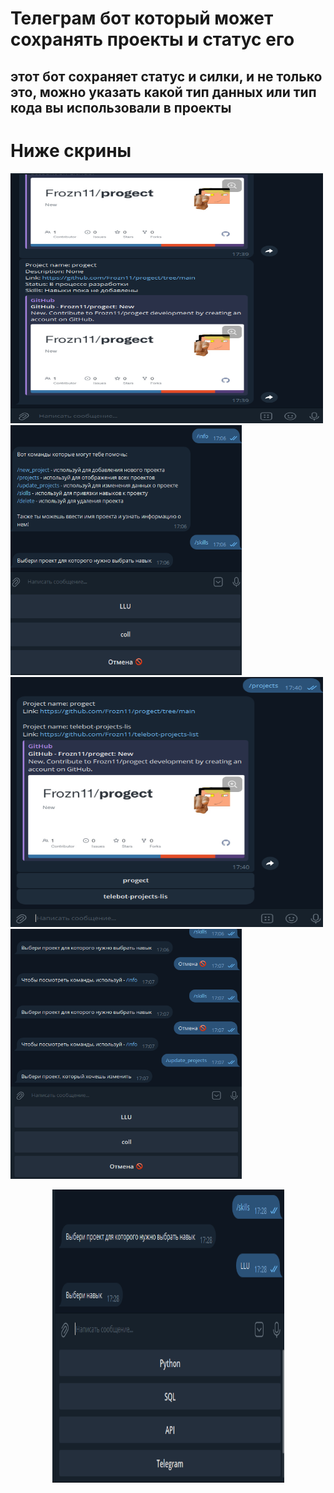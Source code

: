 # **Телеграм бот** который может **сохранять проекты и статус его**
## этот бот **сохраняет статус** и **силки**, и не только это, можно указать какой тип данных или тип кода вы использовали в проекты
# Ниже скрины
<img src="https://github.com/Frozn11/telebot-projects-list/blob/main/Images/1.png" width="500" height="400" /> <img src="https://github.com/Frozn11/telebot-projects-list/blob/main/Images/2.png" width="370" height="400" />
<img src="https://github.com/Frozn11/telebot-projects-list/blob/main/Images/4.png" width="500" height="400" /> <img src="https://github.com/Frozn11/telebot-projects-list/blob/main/Images/3.png" width="370" height="400" /> 
<p align="center">
  <img src="https://github.com/Frozn11/telebot-projects-list/blob/main/Images/5.png" width="371" height="469" alt="Sublime's custom image"/>
</p>
